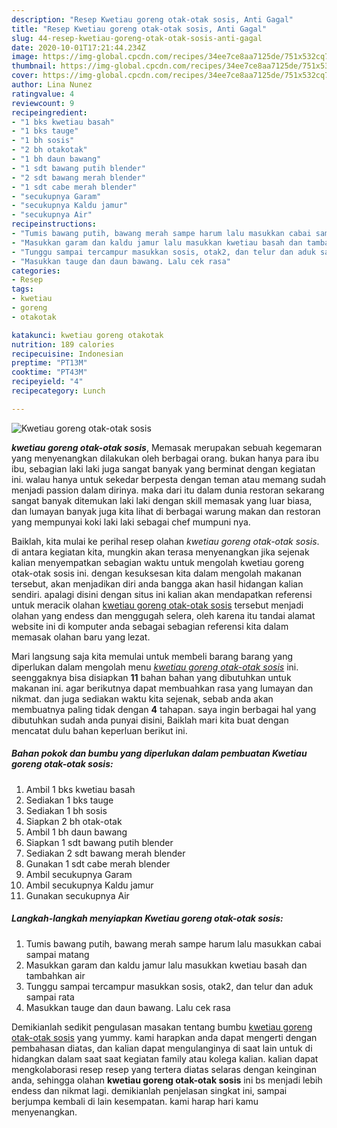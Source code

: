 ```yaml
---
description: "Resep Kwetiau goreng otak-otak sosis, Anti Gagal"
title: "Resep Kwetiau goreng otak-otak sosis, Anti Gagal"
slug: 44-resep-kwetiau-goreng-otak-otak-sosis-anti-gagal
date: 2020-10-01T17:21:44.234Z
image: https://img-global.cpcdn.com/recipes/34ee7ce8aa7125de/751x532cq70/kwetiau-goreng-otak-otak-sosis-foto-resep-utama.jpg
thumbnail: https://img-global.cpcdn.com/recipes/34ee7ce8aa7125de/751x532cq70/kwetiau-goreng-otak-otak-sosis-foto-resep-utama.jpg
cover: https://img-global.cpcdn.com/recipes/34ee7ce8aa7125de/751x532cq70/kwetiau-goreng-otak-otak-sosis-foto-resep-utama.jpg
author: Lina Nunez
ratingvalue: 4
reviewcount: 9
recipeingredient:
- "1 bks kwetiau basah"
- "1 bks tauge"
- "1 bh sosis"
- "2 bh otakotak"
- "1 bh daun bawang"
- "1 sdt bawang putih blender"
- "2 sdt bawang merah blender"
- "1 sdt cabe merah blender"
- "secukupnya Garam"
- "secukupnya Kaldu jamur"
- "secukupnya Air"
recipeinstructions:
- "Tumis bawang putih, bawang merah sampe harum lalu masukkan cabai sampai matang"
- "Masukkan garam dan kaldu jamur lalu masukkan kwetiau basah dan tambahkan air"
- "Tunggu sampai tercampur masukkan sosis, otak2, dan telur dan aduk sampai rata"
- "Masukkan tauge dan daun bawang. Lalu cek rasa"
categories:
- Resep
tags:
- kwetiau
- goreng
- otakotak

katakunci: kwetiau goreng otakotak 
nutrition: 189 calories
recipecuisine: Indonesian
preptime: "PT13M"
cooktime: "PT43M"
recipeyield: "4"
recipecategory: Lunch

---
```



![Kwetiau goreng otak-otak sosis](https://img-global.cpcdn.com/recipes/34ee7ce8aa7125de/751x532cq70/kwetiau-goreng-otak-otak-sosis-foto-resep-utama.jpg)

<b><i>kwetiau goreng otak-otak sosis</i></b>, Memasak merupakan sebuah kegemaran yang menyenangkan dilakukan oleh berbagai orang. bukan hanya para ibu ibu, sebagian laki laki juga sangat banyak yang berminat dengan kegiatan ini. walau hanya untuk sekedar berpesta dengan teman atau memang sudah menjadi passion dalam dirinya. maka dari itu dalam dunia restoran sekarang sangat banyak ditemukan laki laki dengan skill memasak yang luar biasa, dan lumayan banyak juga kita lihat di berbagai warung makan dan restoran yang mempunyai koki laki laki sebagai chef mumpuni nya.



Baiklah, kita mulai ke perihal resep olahan <i>kwetiau goreng otak-otak sosis</i>. di antara kegiatan kita, mungkin akan terasa menyenangkan jika sejenak kalian menyempatkan sebagian waktu untuk mengolah kwetiau goreng otak-otak sosis ini. dengan kesuksesan kita dalam mengolah makanan tersebut, akan menjadikan diri anda bangga akan hasil hidangan kalian sendiri. apalagi disini dengan situs ini kalian akan mendapatkan referensi untuk meracik olahan <u>kwetiau goreng otak-otak sosis</u> tersebut menjadi olahan yang endess dan menggugah selera, oleh karena itu tandai alamat website ini di komputer anda sebagai sebagian referensi kita dalam memasak olahan baru yang lezat.


Mari langsung saja kita memulai untuk membeli barang barang yang diperlukan dalam mengolah menu <u><i>kwetiau goreng otak-otak sosis</i></u> ini. seenggaknya bisa disiapkan <b>11</b> bahan bahan yang dibutuhkan untuk makanan ini. agar berikutnya dapat membuahkan rasa yang lumayan dan nikmat. dan juga sediakan waktu kita sejenak, sebab anda akan membuatnya paling tidak dengan <b>4</b> tahapan. saya ingin berbagai hal yang dibutuhkan sudah anda punyai disini, Baiklah mari kita buat dengan mencatat dulu bahan keperluan berikut ini.

<!--inarticleads1-->

##### Bahan pokok dan bumbu yang diperlukan dalam pembuatan Kwetiau goreng otak-otak sosis:

1. Ambil 1 bks kwetiau basah
1. Sediakan 1 bks tauge
1. Sediakan 1 bh sosis
1. Siapkan 2 bh otak-otak
1. Ambil 1 bh daun bawang
1. Siapkan 1 sdt bawang putih blender
1. Sediakan 2 sdt bawang merah blender
1. Gunakan 1 sdt cabe merah blender
1. Ambil secukupnya Garam
1. Ambil secukupnya Kaldu jamur
1. Gunakan secukupnya Air




<!--inarticleads2-->

##### Langkah-langkah menyiapkan Kwetiau goreng otak-otak sosis:

1. Tumis bawang putih, bawang merah sampe harum lalu masukkan cabai sampai matang
1. Masukkan garam dan kaldu jamur lalu masukkan kwetiau basah dan tambahkan air
1. Tunggu sampai tercampur masukkan sosis, otak2, dan telur dan aduk sampai rata
1. Masukkan tauge dan daun bawang. Lalu cek rasa




Demikianlah sedikit pengulasan masakan tentang bumbu <u>kwetiau goreng otak-otak sosis</u> yang yummy. kami harapkan anda dapat mengerti dengan pembahasan diatas, dan kalian dapat mengulanginya di saat lain untuk di hidangkan dalam saat saat kegiatan family atau kolega kalian. kalian dapat mengkolaborasi resep resep yang tertera diatas selaras dengan keinginan anda, sehingga olahan <b>kwetiau goreng otak-otak sosis</b> ini bs menjadi lebih endess dan nikmat lagi. demikianlah penjelasan singkat ini, sampai berjumpa kembali di lain kesempatan. kami harap hari kamu menyenangkan.
